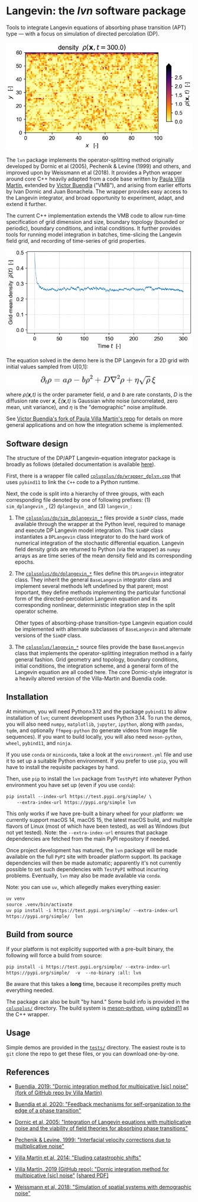 # **Langevin**: the *lvn* software package

Tools to integrate Langevin equations of absorbing phase transition (APT) type — with a focus on simulation of directed percolation (DP).

![](https://raw.githubusercontent.com/cstarkjp/Langevin/main/images/density_grid.png
 "Density grid")

The `lvn` package implements the operator-splitting method originally developed by Dornic et al (2005), Pechenik & Levine (1999) and others, and improved upon by Weissmann et al (2018).
It provides a Python wrapper around core C++ heavily adapted from a code base written by [Paula Villa Martín](https://github.com/pvillamartin), extended by [Victor Buendía](https://github.com/VictorSeven) ("VMB"), and arising from earlier efforts by Ivan Dornic and Juan Bonachela. The wrapper provides easy access to the Langevin integrator, and broad opportunity to experiment, adapt, and extend it further. 

The current C++ implementation extends the VMB code to allow run-time specification of 
grid dimension and size, boundary topology (bounded or periodic), boundary conditions, and initial conditions. It further provides tools for running model integration 
in batches, time-slicing the Langevin field grid, and recording of time-series
of grid properties.

![](https://raw.githubusercontent.com/cstarkjp/Langevin/main/images/meandensity_time.png
 "Mean density over time")

The equation solved in the demo here is the DP Langevin for a 2D grid with initial values sampled from U[0,1]: 

![](https://raw.githubusercontent.com/cstarkjp/Langevin/main/images/dplangevin_equation3.png
 "DP Langevin equation")


<!-- $`\partial_t \rho = a\rho - b\rho^2 + D \nabla^2 \rho + \gamma \sqrt{\rho} \, \eta`$ -->

where *ρ(**x**,t)* is the order parameter field, *a* and *b* are rate constants, *D* is the diffusion rate over **_x_**, *ξ(**x**,t)* is Gaussian white noise (uncorrelated, zero mean, unit variance), and *η* is the "demographic" noise amplitude.

See 
[Victor Buendía's fork of Paula Villa Martín's repo](https://github.com/VictorSeven/Dornic_et_al_integration_class/tree/victor-update)
 for details on more general applications and on how the integration scheme is implemented.

## Software design

The structure of the DP/APT Langevin-equation integrator package is broadly as follows 
(detailed documentation is available 
[here](https://cstarkjp.github.io/Langevin/doxygen/annotated.html)).

First, there is a wrapper file called [`cplusplus/dp/wrapper_dplvn.cpp`](https://github.com/cstarkjp/Langevin/tree/main/cplusplus/dp/wrapper_dplvn.cpp) that uses `pybind11` to link the `C++` code to a Python runtime.

Next, the code is split into a hierarchy of three groups, with each corresponding  file denoted by one of following prefixes: (1) `sim_dplangevin_`, (2) `dplangevin_` and (3) `langevin_`:

   1.   The [`cplusplus/dp/sim_dplangevin_*`](https://github.com/cstarkjp/Langevin/tree/main/cplusplus/dp) files provide a `SimDP` class, made available through the wrapper at the Python level, required to manage and execute DP Langevin model integration.  This `SimDP` class instantiates a `DPLangevin` class integrator to do the hard work of numerical integration of the stochastic differential equation. Langevin field density grids are returned to Python (via the wrapper) as `numpy` arrays
   as are time series of the mean density field and its corresponding epochs.


   2. The [`cplusplus/dp/dplangevin_*`](https://github.com/cstarkjp/Langevin/tree/main/cplusplus/dp) files define this `DPLangevin` integrator class. They inherit the general `BaseLangevin` integrator class and implement several methods left undefined by that parent; most important, they define methods implementing the particular functional form of the directed-percolation Langevin equation and its corresponding nonlinear, deterministic integration step in the split operator scheme.

       Other types of absorbing-phase transition-type Langevin equation could be
       implemented with alternate subclasses of `BaseLangevin` and alternate 
       versions of the `SimDP` class.


   3. The [`cplusplus/langevin_*`](https://github.com/cstarkjp/Langevin/tree/main/cplusplus) source files provide the base `BaseLangevin` class that implements the operator-splitting integration method in a fairly general fashion. Grid geometry and topology, boundary conditions, initial conditions, the integration scheme, and a general form of the Langevin equation are all coded here. The core Dornic-style integrator is a heavily altered version of the Villa-Martín and Buendía code.


## Installation

At minimum, you will need Python≥3.12 and the package `pybind11` to allow installation of
`lvn`; current development uses Python 3.14. To run the demos, you will also need `numpy`, `matplotlib`, `jupyter`, `ipython`, along with `pandas`, `tqdm`, and optionally `ffmpeg-python` (to generate videos from image file sequences). If you want to build locally, you will also need `meson-python`, `wheel`, `pybind11`, and `ninja`.

If you use `conda` or `miniconda`, take a look at the `environment.yml` file and use it to set up a suitable Python environment. If you prefer to use `pip`, you will have to  install the requisite packages by hand.

Then, use `pip` to install the `lvn` package from `TestPyPI` into whatever Python environment you have set up (even if you use `conda`):

    pip install --index-url https://test.pypi.org/simple/ \
        --extra-index-url https://pypi.org/simple lvn

This only works if we have pre-built a binary wheel for your platform: we currently support macOS 14, macOS 15, the latest macOS build, and multiple flavors of Linux (most of which have been tested), as well as Windows (but not yet tested). Note: the `--extra-index-url` ensures that package dependencies are fetched from the main PyPI repository if needed.

Once project development has matured, the `lvn` package will be made available on the full `PyPI` site with broader platform support.
Its package dependencies will then be made automatic; apparently it's not currently possible to 
set such dependencies with `TestPyPI` without incurring problems. Eventually, `lvn` may also be made available via `conda`. 

Note: you can use `uv`, which allegedly makes everything easier:

    uv venv
    source .venv/bin/activate
    uv pip install -i https://test.pypi.org/simple/ --extra-index-url https://pypi.org/simple/  lvn

<!-- https://emily.space/posts/251023-uv
https://realpython.com/python-uv/ -->

## Build from source

If your platform is not explicitly supported with a pre-built binary, the following will force a build from source:

    pip install -i https://test.pypi.org/simple/ --extra-index-url https://pypi.org/simple/  -v  --no-binary :all: lvn

Be aware that this takes a **long** time, because it recompiles pretty much everything needed.
    
The package can also be built "by hand."
Some build info is provided in the [`cplusplus/`](https://github.com/cstarkjp/Langevin/tree/main/cplusplus/README.md) directory. The build system is [meson-python](https://mesonbuild.com/meson-python/), using [pybind11](https://pybind11.readthedocs.io/en/stable/) as the C++ wrapper. 


## Usage

Simple demos are provided in the [`tests/`](https://github.com/cstarkjp/Langevin/tree/main/tests/README.md) directory. The easiest route is to `git` clone the repo to get these files, or you can download one-by-one.




## References

   - [Buendía, 2019: "Dornic integration method for multipicative [sic] noise" (fork of GitHub repo by Villa Martín)](https://github.com/VictorSeven/Dornic_et_al_integration_class/tree/victor-update)  
   <!-- [[shared PDF]](https://www.dropbox.com/scl/fi/jzu0hxbifu8g8njglwfh1/VillaMartin_2014_CatastrophicShiftsLangevinSimulation2D.pdf?rlkey=i9s6s1i19jtgk6pua7xwdaa1a&st=qpfzqyyw&dl=0)  -->

   - [Buendía et al, 2020: "Feedback mechanisms for self-organization to the edge of a phase transition"](https://www.frontiersin.org/journals/physics#editorial-board)  
   <!-- [[shared PDF]](https://www.dropbox.com/scl/fi/oh7j5goqeggfmrc5414ir/Buendia_2020_FeedbackSelfOrganizationPhaseTransitions.pdf?rlkey=ot37k7mw7iaymcgs3g9jg4yhu&st=5stsyu8m&dl=0)  -->

   - [Dornic et al, 2005: "Integration of Langevin equations with multiplicative noise and the viability of field theories for absorbing phase transitions"](https://doi.org/10.1103/PhysRevLett.94.100601)   
   <!-- [[shared PDF]](https://www.dropbox.com/scl/fi/g0h355kxiq47zmxyxlxue/Dornic_2005_MultiplicativenoiseLangevinIntegrationDirectedPercolation.pdf?rlkey=aj5k6zekitc02lno0b50yhjbx&st=vzd5hdfz&dl=0) -->

   - [Pechenik & Levine, 1999: "Interfacial velocity corrections due to multiplicative noise"](https://doi.org/10.1103/PhysRevE.59.3893)   
   <!-- [[shared PDF]](https://www.dropbox.com/scl/fi/ylu6r5vk34r9sdv8aoiqh/PechenikLevine_1999_MultiplicativeNoiseNonequilibriumPhaseTransitionSDE.pdf?rlkey=90ncj263w5n41hncosiww5n41&st=7uuvp79z&dl=0) -->

   - [Villa Martín et al, 2014: "Eluding catastrophic shifts"](https://doi.org/10.1073/pnas.1414708112)   
   <!-- [[shared PDF]](https://www.dropbox.com/scl/fi/jzu0hxbifu8g8njglwfh1/VillaMartin_2014_CatastrophicShiftsLangevinSimulation2D.pdf?rlkey=i9s6s1i19jtgk6pua7xwdaa1a&st=qpfzqyyw&dl=0)  -->

   - [Villa Martín, 2019  (GitHub repo): "Dornic integration method for multipicative [sic] noise"](https://github.com/pvillamartin/Dornic_et_al_integration_class)   [[shared PDF]](https://www.dropbox.com/scl/fi/sdeiwyxjpyx6a2tv5vibr/VillaMartin_2019_DornicMethod.pdf?rlkey=wykox7ifyu0ms4pd3hokp1d4u&st=xir9d3vt&dl=0) 

   - [Weissmann et al, 2018: "Simulation of spatial systems with demographic noise"](https://doi.org/10.1103/PhysRevE.98.022131)   
